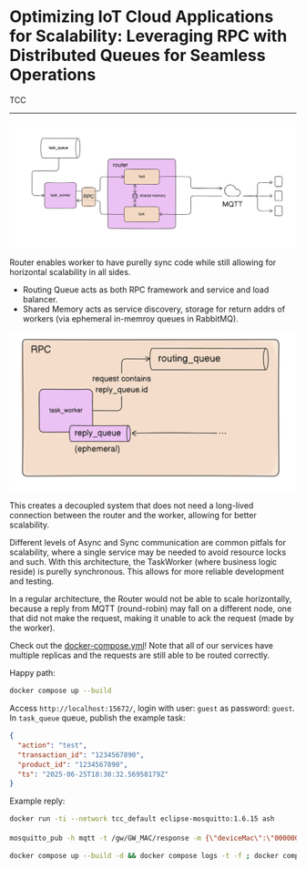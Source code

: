 # Optimizing IoT Cloud Applications for Scalability: Leveraging RPC with Distributed Queues for Seamless Operations

TCC

---

![architecture](/static/arch.png)

Router enables worker to have purelly sync code while still allowing for horizontal scalability in all sides.

- Routing Queue acts as both RPC framework and service and load balancer.
- Shared Memory acts as service discovery, storage for return addrs of workers (via ephemeral in-memroy queues in RabbitMQ).

![rpc](/static/rpc.png)

This creates a decoupled system that does not need a long-lived connection between the router and the worker, allowing for better scalability.

Different levels of Async and Sync communication are common pitfals for scalability, where a single service may be needed to avoid resource locks and such. With this architecture, the TaskWorker (where business logic reside) is purelly synchronous. This allows for more reliable development and testing.

In a regular architecture, the Router would not be able to scale horizontally, because a reply from MQTT (round-robin) may fall on a different node, one that did not make the request, making it unable to ack the request (made by the worker).

Check out the [docker-compose.yml](/docker-compose.yml)! Note that all of our services have multiple replicas and the requests are still able to be routed correctly.

Happy path:

```sh
docker compose up --build
```

Access `http://localhost:15672/`, login with user: `guest` as password: `guest`. In `task_queue` queue, publish the example task:

```json
{
  "action": "test",
  "transaction_id": "1234567890",
  "product_id": "1234567890",
  "ts": "2025-06-25T18:30:32.56958179Z"
}
```

Example reply:

```sh
docker run -ti --network tcc_default eclipse-mosquitto:1.6.15 ash

mosquitto_pub -h mqtt -t /gw/GW_MAC/response -m {\"deviceMac\":\"000000000001\",\"ack\":true} && mosquitto_pub -h mqtt -t /gw/GW_MAC/response -m {\"deviceMac\":\"000000000002\",\"ack\":true}
```

```sh
docker compose up --build -d && docker compose logs -t -f ; docker compose down
```
